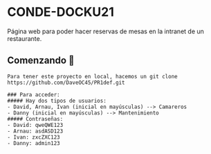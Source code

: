 # CONDE-DOCKU21
Página web para poder hacer reservas de mesas en la intranet de un restaurante.

## Comenzando 🚀
```
Para tener este proyecto en local, hacemos un git clone https://github.com/DaveOC45/PR1def.git

### Para acceder:
##### Hay dos tipos de usuarios:
- David, Arnau, Ivan (inicial en mayúsculas) --> Camareros
- Danny (inicial en mayúsculas) --> Mantenimiento
##### Contraseñas:
- David: qweQWE123
- Arnau: asdASD123
- Ivan: zxcZXC123
- Danny: admin123
```

